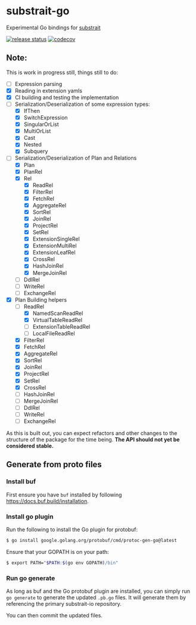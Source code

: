 # substrait-go

Experimental Go bindings for [substrait](https://substrait.io)

[![release status](https://github.com/substrait-io/substrait-go/actions/workflows/release.yml/badge.svg)](https://github.com/substrait-io/substrait-go/actions/workflows/release.yml)
[![codecov](https://codecov.io/gh/substrait-io/substrait-go/branch/main/graph/badge.svg?token=7YXPNM3AMJ)](https://codecov.io/gh/substrait-io/substrait-go)
## Note:

This is work in progress still, things still to do:

- [ ] Expression parsing
- [x] Reading in extension yamls
- [x] CI building and testing the implementation
- [ ] Serialization/Deserialization of some expression types:
  - [x] IfThen
  - [x] SwitchExpression
  - [x] SingularOrList
  - [x] MultiOrList
  - [x] Cast
  - [x] Nested
  - [x] Subquery
- [ ] Serialization/Deserialization of Plan and Relations
  - [x] Plan
  - [x] PlanRel
  - [x] Rel
    - [x] ReadRel
    - [x] FilterRel
    - [x] FetchRel
    - [x] AggregateRel
    - [x] SortRel
    - [x] JoinRel
    - [x] ProjectRel
    - [x] SetRel
    - [x] ExtensionSingleRel
    - [x] ExtensionMultiRel
    - [x] ExtensionLeafRel
    - [x] CrossRel
    - [x] HashJoinRel
    - [x] MergeJoinRel
  - [ ] DdlRel
  - [ ] WriteRel
  - [ ] ExchangeRel
- [x] Plan Building helpers
  - [ ] ReadRel
    - [x] NamedScanReadRel
    - [x] VirtualTableReadRel
    - [ ] ExtensionTableReadRel
    - [ ] LocalFileReadRel
  - [x] FilterRel
  - [x] FetchRel
  - [x] AggregateRel
  - [x] SortRel
  - [x] JoinRel
  - [x] ProjectRel
  - [x] SetRel
  - [x] CrossRel
  - [ ] HashJoinRel
  - [ ] MergeJoinRel
  - [ ] DdlRel
  - [ ] WriteRel
  - [ ] ExchangeRel

As this is built out, you can expect refactors and other changes to the
structure of the package for the time being. **The API should not yet be
considered stable.**

## Generate from proto files

### Install buf

First ensure you have `buf` installed by following https://docs.buf.build/installation.

### Install go plugin

Run the following to install the Go plugin for protobuf:

```bash
$ go install google.golang.org/protobuf/cmd/protoc-gen-go@latest
```

Ensure that your GOPATH is on your path:

```bash
$ export PATH="$PATH:$(go env GOPATH)/bin"
```

### Run go generate

As long as buf and the Go protobuf plugin are installed, you can
simply run `go generate` to generate the updated `.pb.go` files. It
will generate them by referencing the primary substrait-io repository.

You can then commit the updated files.